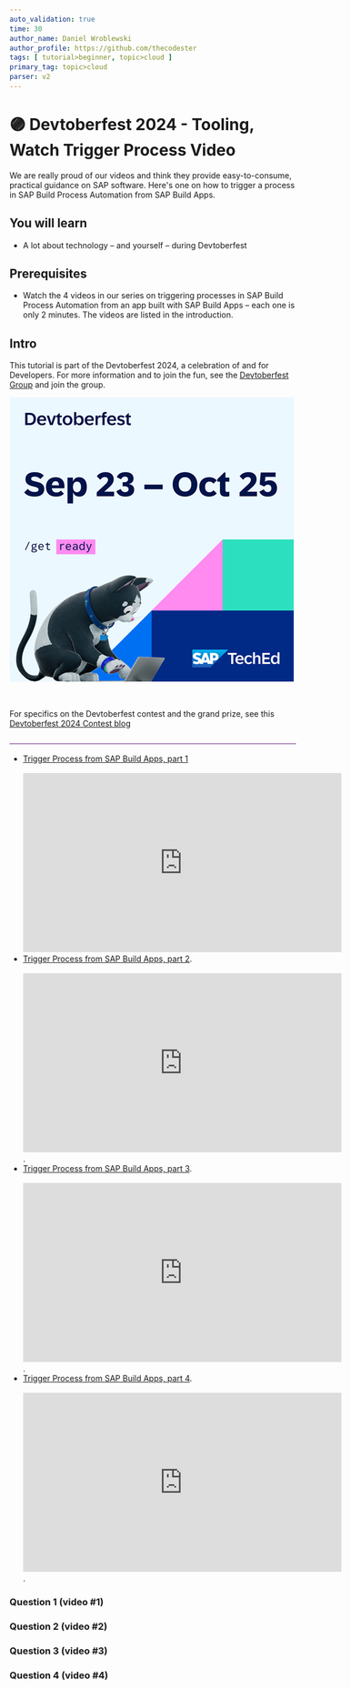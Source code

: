```yaml
---
auto_validation: true
time: 30
author_name: Daniel Wroblewski
author_profile: https://github.com/thecodester
tags: [ tutorial>beginner, topic>cloud ]
primary_tag: topic>cloud
parser: v2
---
```

  
# 🟣 Devtoberfest 2024 - Tooling, Watch Trigger Process Video
<!-- description --> We are really proud of our videos and think they provide easy-to-consume, practical guidance on SAP software. Here's one on how to trigger a process in SAP Build Process Automation from SAP Build Apps.  
 
## You will learn
- A lot about technology – and yourself – during Devtoberfest

## Prerequisites
- Watch the 4 videos in our series on triggering processes in SAP Build Process Automation from an app built with SAP Build Apps – each one is only 2 minutes. The videos are listed in the introduction.



## Intro
This tutorial is part of the Devtoberfest 2024, a celebration of and for Developers. For more information and to join the fun, see the [Devtoberfest Group](https://groups.community.sap.com/t5/devtoberfest/gh-p/Devtoberfest) and join the group.

![Devtoberfest](promo-image-kasimir-square.png) 

&nbsp;

For specifics on the Devtoberfest contest and the grand prize, see this [Devtoberfest 2024 Contest blog](https://community.sap.com/t5/devtoberfest-blog-posts/devtoberfest-2024-contest/ba-p/13781593)
  
![alt text](2023-12-24_18-40-33.png)

- [Trigger Process from SAP Build Apps, part 1](https://youtu.be/8RVo3-h2n-I)<div>&nbsp;</div><iframe width="560" height="315" src="https://www.youtube.com/embed/8RVo3-h2n-I" frameborder="0" allowfullscreen></iframe> 
- [Trigger Process from SAP Build Apps, part 2](https://youtu.be/02dPZd1Btuw).<div>&nbsp;</div><iframe width="560" height="315" src="https://www.youtube.com/embed/02dPZd1Btuw" frameborder="0" allowfullscreen></iframe>. 
- [Trigger Process from SAP Build Apps, part 3](https://youtu.be/PdlusgEMhiU).<div>&nbsp;</div><iframe width="560" height="315" src="https://www.youtube.com/embed/PdlusgEMhiU" frameborder="0" allowfullscreen></iframe>. 
- [Trigger Process from SAP Build Apps, part 4](https://youtu.be/JiVcTN0JIBU).<div>&nbsp;</div><iframe width="560" height="315" src="https://www.youtube.com/embed/JiVcTN0JIBU" frameborder="0" allowfullscreen></iframe>. 


### Question 1 (video #1) 
 


### Question 2 (video #2)



### Question 3 (video #3)



### Question 4 (video #4)


